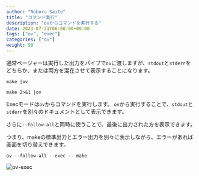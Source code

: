```yaml
---
author: "Noboru Saito"
title: "コマンド実行"
description: "ovからコマンドを実行する"
date: 2023-07-21T06:00:00+09:00
tags: ["ov", "exec"]
categories: ["ov"]
weight: 90
---
```



通常ページャーは実行した出力をパイプで`ov`に渡しますが、`stdout`と`stderr`をどちらか、または両方を混在させて表示することになります。

```console
make |ov
```

```console
make 2>&1 |ov
```

Execモードは`ov`からコマンドを実行します。
`ov`から実行することで、`stdout`と`stderr`を別々のドキュメントとして表示できます。

さらに`--follow-all`と同時に使うことで、最後に出力された方を表示できます。

つまり、makeの標準出力とエラー出力を別々に表示しながら、エラーがあれば画面を切り替えできます。

```console
ov --follow-all --exec -- make
```

![ov-exec](/ov/ov-exec.gif)
